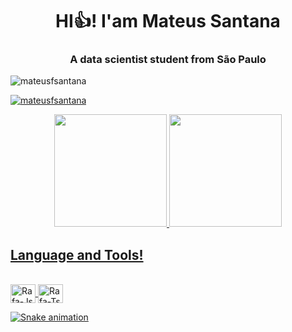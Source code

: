 <h1 align="center">HI👍! I'am Mateus Santana</h1>
<h3 align="center">A  data scientist student from São Paulo</h3>

<p align="left"> <img src="https://komarev.com/ghpvc/?username=mateusfsantana&label=Profile%20views&color=0e75b6&style=flat" alt="mateusfsantana" /> </p>

<p align="left"> <a href="https://github.com/ryo-ma/github-profile-trophy"><img src="https://github-profile-trophy.vercel.app/?username=mateusfsantana" alt="mateusfsantana" /></a> </p>

<div align="center">
  <a href="https://github.com/mateusfsantana">
  <img height="180em" src="https://github-readme-stats.vercel.app/api?username=mateusfsantana&show_icons=true&theme=dark&include_all_commits=true&count_private=true"/>
  <img height="180em" src="https://github-readme-stats.vercel.app/api/top-langs/?username=mateusfsantana&layout=compact&langs_count=7&theme=dark"/>
</div>
  
  ## Language and Tools!
  
<div style="display: inline_block"><br>
  <img align="center" alt="Rafa-Js" height="30" width="40" src="https://cdn.jsdelivr.net/gh/devicons/devicon/icons/python/python-original-wordmark.svg">
  <img align="center" alt="Rafa-Ts" height="30" width="40" src="https://cdn.jsdelivr.net/gh/devicons/devicon/icons/r/r-original.svg">
</div>

![Snake animation](https://github.com/mateusfsantana/mateusfsantana/blob/output/github-contribution-grid-snake.svg)
 
</div>
